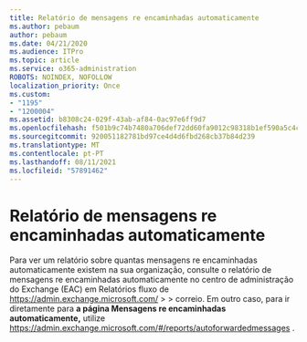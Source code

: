 ```yaml
---
title: Relatório de mensagens re encaminhadas automaticamente
ms.author: pebaum
author: pebaum
ms.date: 04/21/2020
ms.audience: ITPro
ms.topic: article
ms.service: o365-administration
ROBOTS: NOINDEX, NOFOLLOW
localization_priority: Once
ms.custom:
- "1195"
- "1200004"
ms.assetid: b8308c24-029f-43ab-af84-0ac97e6ff9d7
ms.openlocfilehash: f501b9c74b7480a706def72dd60fa9012c98318b1ef590a5c4c9c17d707d5240
ms.sourcegitcommit: 920051182781bd97ce4d4d6fbd268cb37b84d239
ms.translationtype: MT
ms.contentlocale: pt-PT
ms.lasthandoff: 08/11/2021
ms.locfileid: "57891462"
---
```

# <a name="auto-forwarded-messages-report"></a>Relatório de mensagens re encaminhadas automaticamente

Para ver um relatório sobre quantas mensagens re encaminhadas [](https://docs.microsoft.com/exchange/monitoring/mail-flow-reports/mfr-auto-forwarded-messages-report) automaticamente existem na sua organização, consulte o relatório de mensagens re encaminhadas automaticamente no centro de administração do Exchange (EAC) em Relatórios fluxo de <https://admin.exchange.microsoft.com/> \>  \> correio. Em outro caso, para ir diretamente para **a página Mensagens re encaminhadas automaticamente,** utilize <https://admin.exchange.microsoft.com/#/reports/autoforwardedmessages> .
  